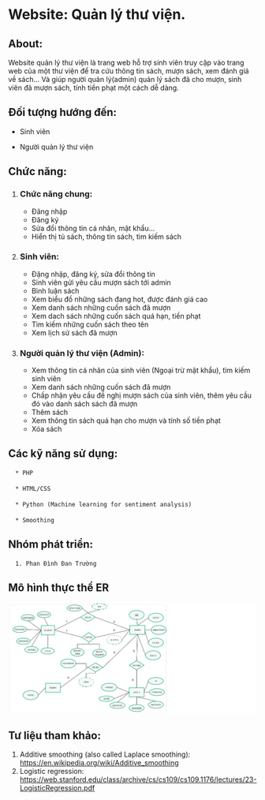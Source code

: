 # Website: Quản lý thư viện.

## About: 
Website quản lý thư viện là trang web hỗ trợ sinh viên truy cập vào trang web của một thư viện để tra  cứu thông tin sách, mượn sách, xem đánh giá về sách... Và giúp người quản lý(admin) quản lý sách đã cho mượn, sinh viên đã mượn sách, tính tiền phạt một cách dễ dàng.

## Đối tượng hướng đến:
* Sinh viên

* Người quản lý thư viện

## Chức năng:
   1. ### Chức năng chung:
      * Đăng nhập
      * Đăng ký
      * Sửa đổi thông tin cá nhân, mật khẩu...
      * Hiển thị tủ sách, thông tin sách, tìm kiếm sách
  
  
   2. ### Sinh viên:
      * Đặng nhập, đăng ký, sửa đổi thông tin
      * Sinh viên gửi yêu cầu mượn sách tới admin
      * Bình luận sách
      * Xem biểu đồ những sách đang hot, được đánh giá cao
      * Xem danh sách những cuốn sách đã mượn
      * Xem dach sách những cuốn sách quá hạn, tiền phạt
      * Tìm kiếm những cuốn sách theo tên
      * Xem lịch sử sách đã mượn
   
   3. ### Người quản lý thư viện (Admin):
      * Xem thông tin cá nhân của sinh viên (Ngoại trừ mật khẩu), tìm kiếm sinh viên
      * Xem danh sách những cuốn sách đã mượn 
      * Chấp nhận yêu cầu đề nghị mượn sách của sinh viên, thêm yêu cầu đó vào danh sách sách đã mượn
      * Thêm sách
      * Xem thông tin sách quá hạn cho mượn và tính số tiền phạt
      * Xóa sách
      
## Các kỹ năng sử dụng: 

      * PHP
      
      * HTML/CSS
      
      * Python (Machine learning for sentiment analysis)
      
      * Smoothing
      
      
## Nhóm phát triển:
      1. Phan Đình Đan Trường
      
## Mô hình thực thể ER

![alt text](https://github.com/dantruonghtno1/library-management-system/blob/master/ER_official.png)


## Tư liệu tham khảo:
   1. Additive smoothing (also called Laplace smoothing): https://en.wikipedia.org/wiki/Additive_smoothing
   2. Logistic regression: https://web.stanford.edu/class/archive/cs/cs109/cs109.1176/lectures/23-LogisticRegression.pdf

